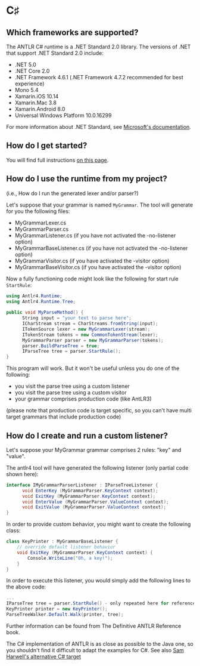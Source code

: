 # C&sharp;

## Which frameworks are supported?

The ANTLR C# runtime is a .NET Standard 2.0 library. The versions of .NET that support .NET Standard 2.0 include:

* .NET 5.0
* .NET Core 2.0
* .NET Framework 4.6.1 (.NET Framework 4.7.2 recommended for best experience)
* Mono 5.4
* Xamarin.iOS 10.14
* Xamarin.Mac 3.8
* Xamarin.Android 8.0
* Universal Windows Platform 10.0.16299

For more information about .NET Standard, see [Microsoft's documentation](https://docs.microsoft.com/dotnet/standard/net-standard).

## How do I get started?

You will find full instructions [on this page](../runtime/CSharp/src/README.md).

## How do I use the runtime from my project?

(i.e., How do I run the generated lexer and/or parser?)

Let's suppose that your grammar is named `MyGrammar`. The tool will generate for you the following files:

*   MyGrammarLexer.cs
*   MyGrammarParser.cs
*   MyGrammarListener.cs (if you have not activated the -no-listener option)
*   MyGrammarBaseListener.cs (if you have not activated the -no-listener option)
*   MyGrammarVisitor.cs (if you have activated the -visitor option)
*   MyGrammarBaseVisitor.cs (if you have activated the -visitor option)

Now a fully functioning code might look like the following for start rule `StartRule`:

```csharp
using Antlr4.Runtime;
using Antlr4.Runtime.Tree;
     
public void MyParseMethod() {
      String input = "your text to parse here";
      ICharStream stream = CharStreams.fromString(input);
      ITokenSource lexer = new MyGrammarLexer(stream);
      ITokenStream tokens = new CommonTokenStream(lexer);
      MyGrammarParser parser = new MyGrammarParser(tokens);
      parser.BuildParseTree = true;
      IParseTree tree = parser.StartRule();
}
```

This program will work. But it won't be useful unless you do one of the following:

* you visit the parse tree using a custom listener
* you visit the parse tree using a custom visitor
* your grammar comprises production code (like AntLR3)

(please note that production code is target specific, so you can't have multi target grammars that include production code)
 
## How do I create and run a custom listener?

Let's suppose your MyGrammar grammar comprises 2 rules: "key" and "value".

The antlr4 tool will have generated the following listener (only partial code shown here): 

```csharp
interface IMyGrammarParserListener : IParseTreeListener {
      void EnterKey (MyGrammarParser.KeyContext context);
      void ExitKey (MyGrammarParser.KeyContext context);
      void EnterValue (MyGrammarParser.ValueContext context);
      void ExitValue (MyGrammarParser.ValueContext context);
}
```
 
In order to provide custom behavior, you might want to create the following class:
 
```csharp
class KeyPrinter : MyGrammarBaseListener {
    // override default listener behavior
    void ExitKey (MyGrammarParser.KeyContext context) {
        Console.WriteLine("Oh, a key!");
    }
}
```
   
In order to execute this listener, you would simply add the following lines to the above code:
 
 
```csharp
...
IParseTree tree = parser.StartRule() - only repeated here for reference
KeyPrinter printer = new KeyPrinter();
ParseTreeWalker.Default.Walk(printer, tree);
```
        
Further information can be found from The Definitive ANTLR Reference book.

The C# implementation of ANTLR is as close as possible to the Java one, so you shouldn't find it difficult to adapt the examples for C#. See also [Sam Harwell's alternative C# target](https://github.com/tunnelvisionlabs/antlr4cs)

